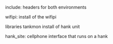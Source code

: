 include:
headers for both environments

wifipi:
install of the wifipi

libraries
tankmon
install of hank unit

hank_site:
cellphone interface that runs on a hank